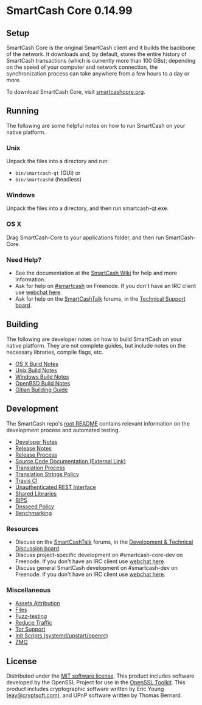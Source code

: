 SmartCash Core 0.14.99
=====================

Setup
---------------------
SmartCash Core is the original SmartCash client and it builds the backbone of the network. It downloads and, by default, stores the entire history of SmartCash transactions (which is currently more than 100 GBs); depending on the speed of your computer and network connection, the synchronization process can take anywhere from a few hours to a day or more.

To download SmartCash Core, visit [smartcashcore.org](https://smartcashcore.org/en/releases/).

Running
---------------------
The following are some helpful notes on how to run SmartCash on your native platform.

### Unix

Unpack the files into a directory and run:

- `bin/smartcash-qt` (GUI) or
- `bin/smartcashd` (headless)

### Windows

Unpack the files into a directory, and then run smartcash-qt.exe.

### OS X

Drag SmartCash-Core to your applications folder, and then run SmartCash-Core.

### Need Help?

* See the documentation at the [SmartCash Wiki](https://en.smartcash.it/wiki/Main_Page)
for help and more information.
* Ask for help on [#smartcash](http://webchat.freenode.net?channels=smartcash) on Freenode. If you don't have an IRC client use [webchat here](http://webchat.freenode.net?channels=smartcash).
* Ask for help on the [SmartCashTalk](https://smartcashtalk.org/) forums, in the [Technical Support board](https://smartcashtalk.org/index.php?board=4.0).

Building
---------------------
The following are developer notes on how to build SmartCash on your native platform. They are not complete guides, but include notes on the necessary libraries, compile flags, etc.

- [OS X Build Notes](build-osx.md)
- [Unix Build Notes](build-unix.md)
- [Windows Build Notes](build-windows.md)
- [OpenBSD Build Notes](build-openbsd.md)
- [Gitian Building Guide](gitian-building.md)

Development
---------------------
The SmartCash repo's [root README](/README.md) contains relevant information on the development process and automated testing.

- [Developer Notes](developer-notes.md)
- [Release Notes](release-notes.md)
- [Release Process](release-process.md)
- [Source Code Documentation (External Link)](https://dev.visucore.com/smartcash/doxygen/)
- [Translation Process](translation_process.md)
- [Translation Strings Policy](translation_strings_policy.md)
- [Travis CI](travis-ci.md)
- [Unauthenticated REST Interface](REST-interface.md)
- [Shared Libraries](shared-libraries.md)
- [BIPS](bips.md)
- [Dnsseed Policy](dnsseed-policy.md)
- [Benchmarking](benchmarking.md)

### Resources
* Discuss on the [SmartCashTalk](https://smartcashtalk.org/) forums, in the [Development & Technical Discussion board](https://smartcashtalk.org/index.php?board=6.0).
* Discuss project-specific development on #smartcash-core-dev on Freenode. If you don't have an IRC client use [webchat here](http://webchat.freenode.net/?channels=smartcash-core-dev).
* Discuss general SmartCash development on #smartcash-dev on Freenode. If you don't have an IRC client use [webchat here](http://webchat.freenode.net/?channels=smartcash-dev).

### Miscellaneous
- [Assets Attribution](assets-attribution.md)
- [Files](files.md)
- [Fuzz-testing](fuzzing.md)
- [Reduce Traffic](reduce-traffic.md)
- [Tor Support](tor.md)
- [Init Scripts (systemd/upstart/openrc)](init.md)
- [ZMQ](zmq.md)

License
---------------------
Distributed under the [MIT software license](/COPYING).
This product includes software developed by the OpenSSL Project for use in the [OpenSSL Toolkit](https://www.openssl.org/). This product includes
cryptographic software written by Eric Young ([eay@cryptsoft.com](mailto:eay@cryptsoft.com)), and UPnP software written by Thomas Bernard.
